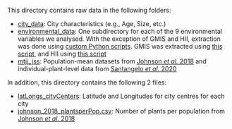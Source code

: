 This directory contains raw data in the following folders:

- [city_data](./city_data): City characteristics (e.g., Age, Size, etc.)
- [environmental_data](./environmental_data): One subdirectory for each of the 9 environmental variables we analysed. With the exception of GMIS and HII, extraction was done using [custom Python scripts](../scripts/python). GMIS was extracted using [this script](../../scripts/r/data-extraction/gmis_extraction.R), and HII using [this script](../scripts/r/data-extraction/hii_extraction.R)
- [mtjj_jss](./mtjj_jss): Population-mean datasets from [Johnson _et al._ 2018](https://royalsocietypublishing.org/doi/10.1098/rspb.2018.1019) and individual-plant-level data from [Santangelo _et al._ 2020](https://onlinelibrary.wiley.com/doi/10.1002/evl3.163)

In addition, this directory contains the following 2 files:

- [latLongs_cityCenters](./latLongs_cityCenters.csv): Latitude and Longitudes for city centres for each city
- [johnson_2018_plantsperPop.csv](./johnson_2018_plantsperPop.csv): Number of plants per population from [Johnson _et al._ 2018](https://royalsocietypublishing.org/doi/10.1098/rspb.2018.1019)